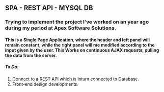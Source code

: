 ## SPA - REST API - MYSQL DB

### Trying to implement the project I've worked on an year ago during my period at Apex Software Solutions.

#### This is a Single Page Application, where the header and left panel will remain constant, while the right panel will me modified according to the input given by the user. This Works on continuous AJAX requests, pulling the data from the server. ###

##### To Do: 
  1. Connect to a REST API which is inturn connected to Database. 
  2. Front-end design developments.
